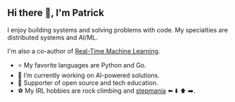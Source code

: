 ## Hi there 👋, I'm Patrick

I enjoy building systems and solving problems with code. My specialties are distributed systems and AI/ML.

I'm also a co-author of [Real-Time Machine Learning](https://mng.bz/N17v).

- ⭐️ My favorite languages are Python and Go.
- 🔭 I’m currently working on AI-powered solutions.
- 🙌 Supporter of open source and tech education.
- ⚽️ My IRL hobbies are rock climbing and [stepmania](https://www.stepmania.com/) ⬅️ ⬇️ ⬆️ ➡️.
